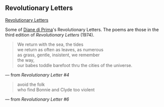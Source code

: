 ## Revolutionary Letters
[Revolutionary Letters](https://kittensyzygy.github.io/revolutionaryletters/)

Some of [Diane di Prima](https://www.poetryfoundation.org/poets/diane-di-prima)'s Revolutionary Letters. The poems are those in the third edition of *Revolutionary Letters* (1974).

>We return with the sea, the tides<br>
we return as often as leaves, as numerous<br>
as grass, gentle, insistent, we remember<br>
the way,<br>
our babes toddle barefoot thru the cities of the universe.

— from *Revolutionary Letter #4*

>avoid the folk<br>
who find Bonnie and Clyde too violent

— from *Revolutionary Letter #6*
